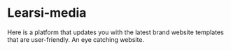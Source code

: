 # Learsi-media
Here is a platform that updates you with the latest brand website templates that are user-friendly. An eye catching website.
